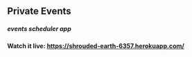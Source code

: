 ## Private Events
##### events scheduler app
#### Watch it live: https://shrouded-earth-6357.herokuapp.com/
